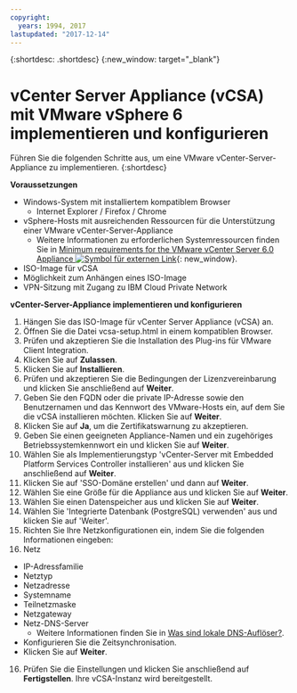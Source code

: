 ```yaml
---
copyright:
  years: 1994, 2017
lastupdated: "2017-12-14"
---
```


{:shortdesc: .shortdesc}
{:new_window: target="_blank"}

# vCenter Server Appliance (vCSA) mit VMware vSphere 6 implementieren und konfigurieren  

Führen Sie die folgenden Schritte aus, um eine VMware vCenter-Server-Appliance zu implementieren.
{:shortdesc}

**Voraussetzungen**
* Windows-System mit installiertem kompatiblem Browser
  * Internet Explorer / Firefox / Chrome
* vSphere-Hosts mit ausreichenden Ressourcen für die Unterstützung einer VMware vCenter-Server-Appliance
  * Weitere Informationen zu erforderlichen Systemressourcen finden Sie in [Minimum requirements for the VMware vCenter Server 6.0 Appliance ![Symbol für externen Link](../../icons/launch-glyph.svg "Symbol für externen Link")](https://kb.vmware.com/s/article/2106572){: new_window}.
* ISO-Image für vCSA
  <!--* In the vmware section of IBM Cloud Download Services site or vmware.com: http://downloads.service.softlayer.com/vmware/VMware-VCSA-all-6.*.iso-->
* Möglichkeit zum Anhängen eines ISO-Image
* VPN-Sitzung mit Zugang zu IBM Cloud Private Network

**vCenter-Server-Appliance implementieren und konfigurieren**

1. Hängen Sie das ISO-Image für vCenter Server Appliance (vCSA) an.
2. Öffnen Sie die Datei vcsa-setup.html in einem kompatiblen Browser.
3. Prüfen und akzeptieren Sie die Installation des Plug-ins für VMware Client Integration.
4. Klicken Sie auf **Zulassen**.
5. Klicken Sie auf **Installieren**.
6. Prüfen und akzeptieren Sie die Bedingungen der Lizenzvereinbarung und klicken Sie anschließend auf **Weiter**.
7. Geben Sie den FQDN oder die private IP-Adresse sowie den Benutzernamen und das Kennwort des VMware-Hosts ein, auf dem Sie die vCSA installieren möchten. Klicken Sie auf **Weiter**.
8. Klicken Sie auf **Ja**, um die Zertifikatswarnung zu akzeptieren.
9. Geben Sie einen geeigneten Appliance-Namen und ein zugehöriges Betriebssystemkennwort ein und klicken Sie auf **Weiter**.
10. Wählen Sie als Implementierungstyp 'vCenter-Server mit Embedded Platform Services Controller installieren' aus und klicken Sie anschließend auf **Weiter**.
11. Klicken Sie auf 'SSO-Domäne erstellen' und dann auf **Weiter**. <!-- if "create a new" is in the UI, it needs to be changed to "Create an SSO..."-->
12. Wählen Sie eine Größe für die Appliance aus und klicken Sie auf **Weiter**.
13. Wählen Sie einen Datenspeicher aus und klicken Sie auf **Weiter**.
14. Wählen Sie 'Integrierte Datenbank (PostgreSQL) verwenden' aus und klicken Sie auf 'Weiter'.
15. Richten Sie Ihre Netzkonfigurationen ein, indem Sie die folgenden Informationen eingeben:
  1. Netz
  * IP-Adressfamilie
  * Netztyp
  * Netzadresse
  * Systemname
  * Teilnetzmaske
  * Netzgateway
  * Netz-DNS-Server
      * Weitere Informationen finden Sie in [Was sind lokale DNS-Auflöser?](/docs/infrastructure/dns/dns-faq.html#what-are-the-local-dns-resolvers-).
  * Konfigurieren Sie die Zeitsynchronisation.
  * Klicken Sie auf **Weiter**.
16. Prüfen Sie die Einstellungen und klicken Sie anschließend auf **Fertigstellen**. Ihre vCSA-Instanz wird bereitgestellt.

